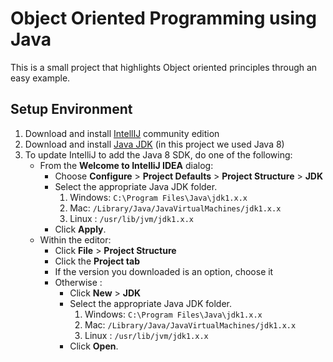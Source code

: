 # Object Oriented Programming using Java

This is a small project that highlights Object oriented principles through an easy example.

## Setup Environment
1. Download and install [IntellIJ](https://www.jetbrains.com/idea/download/) community edition
2. Download and install [Java JDK](https://www.oracle.com/java/technologies/javase-downloads.html) (in this project we used Java 8)
3. To update IntelliJ to add the Java 8 SDK, do one of the following:
    * From the **Welcome to IntelliJ IDEA** dialog:
        * Choose **Configure** > **Project Defaults** > **Project Structure** > **JDK**
        * Select the appropriate Java JDK folder. 
            1. Windows: ```C:\Program Files\Java\jdk1.x.x``` 
            2. Mac: ```/Library/Java/JavaVirtualMachines/jdk1.x.x```
            3. Linux : ```/usr/lib/jvm/jdk1.x.x```
        * Click **Apply**.
    * Within the editor:
        *  Click **File** > **Project Structure**
        *  Click the **Project tab**
        *  If the version you downloaded is an option, choose it
        *  Otherwise : 
            * Click **New** > **JDK**
            * Select the appropriate Java JDK folder. 
                1. Windows: ```C:\Program Files\Java\jdk1.x.x``` 
                2. Mac: ```/Library/Java/JavaVirtualMachines/jdk1.x.x```
                3. Linux : ```/usr/lib/jvm/jdk1.x.x```
            * Click **Open**.
